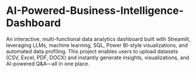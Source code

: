 # AI-Powered-Business-Intelligence-Dashboard
An interactive, multi-functional data analytics dashboard built with Streamlit, leveraging LLMs, machine learning, SQL, Power BI-style visualizations, and automated data profiling. This project enables users to upload datasets (CSV, Excel, PDF, DOCX) and instantly generate insights, visualizations, and AI-powered Q&amp;A—all in one place.
